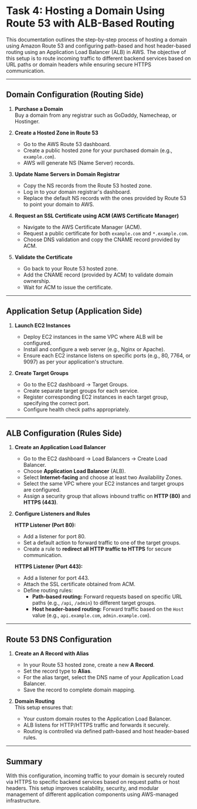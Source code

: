 
# Task 4: Hosting a Domain Using Route 53 with ALB-Based Routing

This documentation outlines the step-by-step process of hosting a domain using Amazon Route 53 and configuring path-based and host header-based routing using an Application Load Balancer (ALB) in AWS. The objective of this setup is to route incoming traffic to different backend services based on URL paths or domain headers while ensuring secure HTTPS communication.

---

## Domain Configuration (Routing Side)

1. **Purchase a Domain**  
   Buy a domain from any registrar such as GoDaddy, Namecheap, or Hostinger.

2. **Create a Hosted Zone in Route 53**  
   - Go to the AWS Route 53 dashboard.  
   - Create a public hosted zone for your purchased domain (e.g., `example.com`).  
   - AWS will generate NS (Name Server) records.

3. **Update Name Servers in Domain Registrar**  
   - Copy the NS records from the Route 53 hosted zone.  
   - Log in to your domain registrar's dashboard.  
   - Replace the default NS records with the ones provided by Route 53 to point your domain to AWS.

4. **Request an SSL Certificate using ACM (AWS Certificate Manager)**  
   - Navigate to the AWS Certificate Manager (ACM).  
   - Request a public certificate for both `example.com` and `*.example.com`.  
   - Choose DNS validation and copy the CNAME record provided by ACM.

5. **Validate the Certificate**  
   - Go back to your Route 53 hosted zone.  
   - Add the CNAME record (provided by ACM) to validate domain ownership.  
   - Wait for ACM to issue the certificate.

---

## Application Setup (Application Side)

1. **Launch EC2 Instances**  
   - Deploy EC2 instances in the same VPC where ALB will be configured.  
   - Install and configure a web server (e.g., Nginx or Apache).  
   - Ensure each EC2 instance listens on specific ports (e.g., 80, 7764, or 9097) as per your application's structure.

2. **Create Target Groups**  
   - Go to the EC2 dashboard → Target Groups.  
   - Create separate target groups for each service.  
   - Register corresponding EC2 instances in each target group, specifying the correct port.  
   - Configure health check paths appropriately.

---

## ALB Configuration (Rules Side)

1. **Create an Application Load Balancer**  
   - Go to the EC2 dashboard → Load Balancers → Create Load Balancer.  
   - Choose **Application Load Balancer** (ALB).  
   - Select **Internet-facing** and choose at least two Availability Zones.  
   - Select the same VPC where your EC2 instances and target groups are configured.  
   - Assign a security group that allows inbound traffic on **HTTP (80)** and **HTTPS (443)**.

2. **Configure Listeners and Rules**

   **HTTP Listener (Port 80):**
   - Add a listener for port 80.
   - Set a default action to forward traffic to one of the target groups.
   - Create a rule to **redirect all HTTP traffic to HTTPS** for secure communication.

   **HTTPS Listener (Port 443):**
   - Add a listener for port 443.
   - Attach the SSL certificate obtained from ACM.
   - Define routing rules:
     - **Path-based routing:** Forward requests based on specific URL paths (e.g., `/api`, `/admin`) to different target groups.
     - **Host header-based routing:** Forward traffic based on the `Host` value (e.g., `api.example.com`, `admin.example.com`).

---

## Route 53 DNS Configuration

1. **Create an A Record with Alias**  
   - In your Route 53 hosted zone, create a new **A Record**.  
   - Set the record type to **Alias**.  
   - For the alias target, select the DNS name of your Application Load Balancer.  
   - Save the record to complete domain mapping.

2. **Domain Routing**  
   This setup ensures that:
   - Your custom domain routes to the Application Load Balancer.
   - ALB listens for HTTP/HTTPS traffic and forwards it securely.
   - Routing is controlled via defined path-based and host header-based rules.

---

## Summary

With this configuration, incoming traffic to your domain is securely routed via HTTPS to specific backend services based on request paths or host headers. This setup improves scalability, security, and modular management of different application components using AWS-managed infrastructure.


